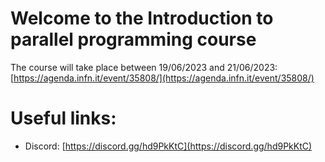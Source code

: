 # Welcome to the Introduction to parallel programming course

The course will take place between 19/06/2023 and 21/06/2023: [https://agenda.infn.it/event/35808/](https://agenda.infn.it/event/35808/)

# Useful links: 
- Discord: [https://discord.gg/hd9PkKtC](https://discord.gg/hd9PkKtC)
